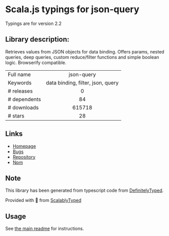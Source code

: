 
# Scala.js typings for json-query

Typings are for version 2.2

## Library description:
Retrieves values from JSON objects for data binding. Offers params, nested queries, deep queries, custom reduce/filter functions and simple boolean logic. Browserify compatible.

|                    |                 |
| ------------------ | :-------------: |
| Full name          | json-query |
| Keywords           | data binding, filter, json, query |
| # releases         | 0 |
| # dependents       | 84 |
| # downloads        | 615718 |
| # stars            | 28 |

## Links
- [Homepage](http://github.com/mmckegg/json-query)
- [Bugs](https://github.com/mmckegg/json-query/issues)
- [Repository](https://github.com/mmckegg/json-query)
- [Npm](https://www.npmjs.com/package/json-query)
    


## Note
This library has been generated from typescript code from [DefinitelyTyped](https://definitelytyped.org).

Provided with :purple_heart: from [ScalablyTyped](https://github.com/oyvindberg/ScalablyTyped)

## Usage
See [the main readme](../../readme.md) for instructions.


